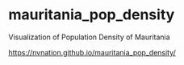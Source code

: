 # mauritania_pop_density
Visualization of Population Density of Mauritania 

https://nvnation.github.io/mauritania_pop_density/
